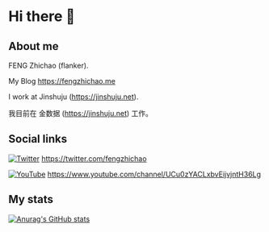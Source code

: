 # Hi there 👋

## About me

FENG Zhichao (flanker). 

My Blog https://fengzhichao.me

I work at Jinshuju (https://jinshuju.net).

我目前在 金数据 (https://jinshuju.net) 工作。

## Social links

[![Twitter](https://img.shields.io/badge/Twitter-%231DA1F2.svg?style=for-the-badge&logo=Twitter&logoColor=white)](https://twitter.com/fengzhichao) https://twitter.com/fengzhichao

[![YouTube](https://img.shields.io/badge/YouTube-%23FF0000.svg?style=for-the-badge&logo=YouTube&logoColor=white)](https://www.youtube.com/channel/UCu0zYACLxbvEijvjntH36Lg) https://www.youtube.com/channel/UCu0zYACLxbvEijvjntH36Lg

## My stats

[![Anurag's GitHub stats](https://github-readme-stats.vercel.app/api?username=flanker)](https://github.com/flanker?tab=repositories)

